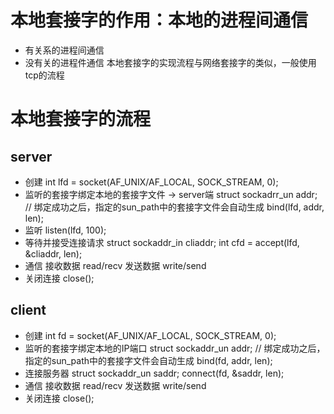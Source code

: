 # 本地套接字的作用：本地的进程间通信
- 有关系的进程间通信
- 没有关的进程件通信
本地套接字的实现流程与网络套接字的类似，一般使用tcp的流程

# 本地套接字的流程
## server
- 创建
    int lfd = socket(AF_UNIX/AF_LOCAL, SOCK_STREAM, 0);
- 监听的套接字绑定本地的套接字文件 -> server端
    struct sockadrr_un addr;
    // 绑定成功之后，指定的sun_path中的套接字文件会自动生成
    bind(lfd, addr, len);
- 监听
    listen(lfd, 100);
- 等待并接受连接请求
    struct sockaddr_in cliaddr;
    int cfd = accept(lfd, &cliaddr, len);
- 通信
    接收数据 read/recv
    发送数据 write/send
- 关闭连接
    close();

## client
- 创建
    int fd = socket(AF_UNIX/AF_LOCAL, SOCK_STREAM, 0);
- 监听的套接字绑定本地的IP端口
    struct sockaddr_un addr;
    // 绑定成功之后，指定的sun_path中的套接字文件会自动生成
    bind(fd, addr, len);
- 连接服务器
    struct sockaddr_un saddr;
    connect(fd, &saddr, len);
- 通信
    接收数据 read/recv
    发送数据 write/send
- 关闭连接
    close();